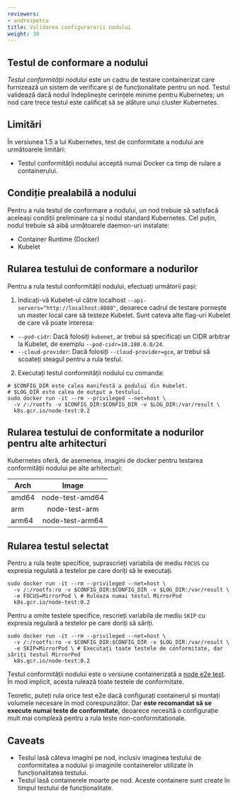 ```yaml
---
reviewers:
- andreipetcu
title: Validarea configurararii nodului
weight: 30
---
```



## Testul de conformare a nodului

*Testul conformității nodului* este un cadru de testare containerizat care furnizează un sistem de
verificare și de funcționalitate pentru un nod. Testul validează dacă
nodul îndeplinește cerințele minime pentru Kubernetes; un nod care trece testul
este calificat să se alăture unui cluster Kubernetes.

## Limitări

În versiunea 1.5 a lui Kubernetes, test de conformitate a nodului are următoarele limitări:

* Testul conformității nodului acceptă numai Docker ca timp de rulare a containerului.

## Condiție prealabilă a nodului

Pentru a rula testul de conformare a nodului, un nod trebuie să satisfacă aceleași condiții preliminare ca și
nodul standard Kubernetes. Cel puțin, nodul trebuie să aibă următoarele
daemon-uri instalate:

* Container Runtime (Docker)
* Kubelet

## Rularea testului de conformare a nodurilor

Pentru a rula testul conformității nodului, efectuați următorii pași:

1. Indicați-vă Kubelet-ul către localhost `--api-servers="http://localhost:8080"`,
deoarece cadrul de testare pornește un master local care să testeze Kubelet. Sunt cateva
alte flag-uri Kubelet de care vă poate interesa:
  * `--pod-cidr`: Dacă folosiți `kubenet`, ar trebui să specificați un CIDR arbitrar
    la Kubelet, de exemplu `--pod-cidr=10.180.0.0/24`.
  * `--cloud-provider`: Dacă folosiți `--cloud-provider=gce`, ar trebui să
    scoateți steagul pentru a rula testul.

2. Executați testul conformității nodului cu comanda:

```shell
# $CONFIG_DIR este calea manifestă a podului din Kubelet.
# $LOG_DIR este calea de output a testului.
sudo docker run -it --rm --privileged --net=host \
  -v /:/rootfs -v $CONFIG_DIR:$CONFIG_DIR -v $LOG_DIR:/var/result \
  k8s.gcr.io/node-test:0.2
```

## Rularea testului de conformitate a nodurilor pentru alte arhitecturi

Kubernetes oferă, de asemenea, imagini de docker pentru testarea conformității nodului
pe alte arhitecturi:

  Arch  |       Image       |
--------|:-----------------:|
 amd64  |  node-test-amd64  |
  arm   |    node-test-arm  |
 arm64  |  node-test-arm64  |

## Rularea testul selectat

Pentru a rula teste specifice, suprascrieți variabila de mediu `FOCUS` cu
expresia regulată a testelor pe care doriți să le executați.

```shell
sudo docker run -it --rm --privileged --net=host \
  -v /:/rootfs:ro -v $CONFIG_DIR:$CONFIG_DIR -v $LOG_DIR:/var/result \
  -e FOCUS=MirrorPod \ # Ruleaza numai testul MirrorPod
  k8s.gcr.io/node-test:0.2
```

Pentru a omite testele specifice, rescrieți variabila de mediu `SKIP` cu
expresia regulară a testelor pe care doriți să săriți.

```shell
sudo docker run -it --rm --privileged --net=host \
  -v /:/rootfs:ro -v $CONFIG_DIR:$CONFIG_DIR -v $LOG_DIR:/var/result \
  -e SKIP=MirrorPod \ # Executați toate testele de conformitate, dar săriți testul MirrorPod
  k8s.gcr.io/node-test:0.2
```
Testul conformității nodului este o versiune containerizată a [node e2e test](https://github.com/kubernetes/community/blob/master/contributors/devel/sig-node/e2e-node-tests.md).
În mod implicit, acesta rulează toate testele de conformitate.

Teoretic, puteți rula orice test e2e dacă configurați containerul și
montați volumele necesare în mod corespunzător. Dar **este recomandat să se execute numai teste de
conformitate**, deoarece necesită o configurație mult mai complexă pentru a rula teste non-conformitationale.

## Caveats

* Testul lasă câteva imagini pe nod, inclusiv imaginea testului de conformitatea a nodului
  și imaginile containerelor utilizate în funcționalitatea testului.
* Testul lasă containerele moarte pe nod. Aceste containere sunt create
  în timpul testului de funcționalitate.
